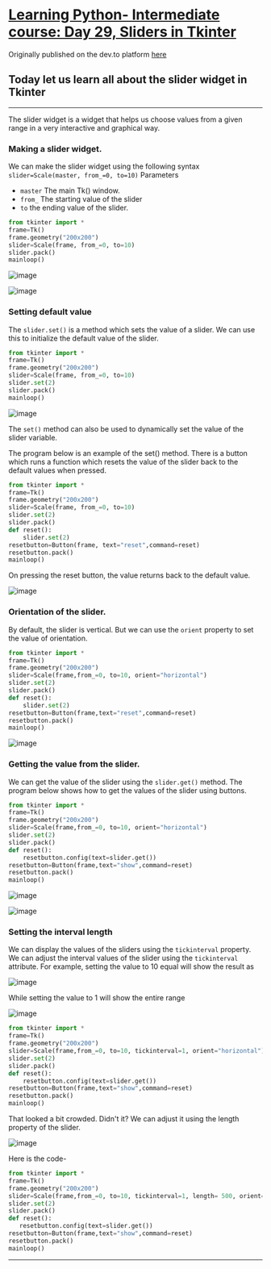 # [Learning Python- Intermediate course: Day 29, Sliders in Tkinter](https://dev.to/aatmaj/learning-python-intermediate-course-day-29-sliders-in-tkinter-5a6d)

Originally published on the dev.to platform [here](https://dev.to/aatmaj/learning-python-intermediate-course-day-29-sliders-in-tkinter-5a6d)

## Today let us learn all about the slider widget in Tkinter

---

The slider widget is a widget that helps us choose values from a given range in a very interactive and graphical way.

### Making a slider widget.

We can make the slider widget using the following syntax
`slider=Scale(master, from_=0, to=10)`
Parameters

- `master` The main Tk() window.
- `from_` The starting value of the slider
- `to` the ending value of the slider.

```python
from tkinter import *
frame=Tk()
frame.geometry("200x200")
slider=Scale(frame, from_=0, to=10)
slider.pack()
mainloop()
```

![image](https://dev-to-uploads.s3.amazonaws.com/uploads/articles/du3lrwjchp98k1r0tth3.png)

![image](https://dev-to-uploads.s3.amazonaws.com/uploads/articles/to9jg79v0m5xa0btz2ew.png)

### Setting default value

The `slider.set()` is a method which sets the value of a slider. We can use this to initialize the default value of the slider.

```python
from tkinter import *
frame=Tk()
frame.geometry("200x200")
slider=Scale(frame, from_=0, to=10)
slider.set(2)
slider.pack()
mainloop()
```

![image](https://dev-to-uploads.s3.amazonaws.com/uploads/articles/3xrc9qlgnkzs6k9m0isb.png)

The `set()` method can also be used to dynamically set the value of the slider variable.

The program below is an example of the set() method. There is a button which runs a function which resets the value of the slider back to the default values when pressed.

```python
from tkinter import *
frame=Tk()
frame.geometry("200x200")
slider=Scale(frame, from_=0, to=10)
slider.set(2)
slider.pack()
def reset():
    slider.set(2)
resetbutton=Button(frame, text="reset",command=reset)
resetbutton.pack()
mainloop()
```

On pressing the reset button, the value returns back to the default value.

![image](https://dev-to-uploads.s3.amazonaws.com/uploads/articles/y2bjdro1dj1xd9titudg.png)

### Orientation of the slider.

By default, the slider is vertical. But we can use the `orient` property to set the value of orientation.

```python
from tkinter import *
frame=Tk()
frame.geometry("200x200")
slider=Scale(frame,from_=0, to=10, orient="horizontal")
slider.set(2)
slider.pack()
def reset():
    slider.set(2)
resetbutton=Button(frame,text="reset",command=reset)
resetbutton.pack()
mainloop()
```

![image](https://dev-to-uploads.s3.amazonaws.com/uploads/articles/7i4ux523gdnaozry2nxc.png)

### Getting the value from the slider.

We can get the value of the slider using the `slider.get()` method. The program below shows how to get the values of the slider using buttons.

```python
from tkinter import *
frame=Tk()
frame.geometry("200x200")
slider=Scale(frame,from_=0, to=10, orient="horizontal")
slider.set(2)
slider.pack()
def reset():
    resetbutton.config(text=slider.get())
resetbutton=Button(frame,text="show",command=reset)
resetbutton.pack()
mainloop()
```

![image](https://dev-to-uploads.s3.amazonaws.com/uploads/articles/zqn4q0faeg31m1h38qu9.png)

![image](https://dev-to-uploads.s3.amazonaws.com/uploads/articles/7ruqfwcqvtxs0dlkp9zi.png)

### Setting the interval length

We can display the values of the sliders using the `tickinterval` property. We can adjust the interval values of the slider using the `tickinterval` attribute. For example, setting the value to 10 equal will show the result as

![image](https://dev-to-uploads.s3.amazonaws.com/uploads/articles/a1gvwrc5ojmu4cnp7id5.png)

While setting the value to 1 will show the entire range

![image](https://dev-to-uploads.s3.amazonaws.com/uploads/articles/a0bbmf2yc8hl4zxxru6y.png)

```python
from tkinter import *
frame=Tk()
frame.geometry("200x200")
slider=Scale(frame,from_=0, to=10, tickinterval=1, orient="horizontal")
slider.set(2)
slider.pack()
def reset():
    resetbutton.config(text=slider.get())
resetbutton=Button(frame,text="show",command=reset)
resetbutton.pack()
mainloop()
```

That looked a bit crowded. Didn't it? We can adjust it using the length property of the slider.

![image](https://dev-to-uploads.s3.amazonaws.com/uploads/articles/cs88e5zx4f7phm6h0wgh.png)

Here is the code-

```python
from tkinter import *
frame=Tk()
frame.geometry("200x200")
slider=Scale(frame,from_=0, to=10, tickinterval=1, length= 500, orient="horizontal")
slider.set(2)
slider.pack()
def reset():
   resetbutton.config(text=slider.get())
resetbutton=Button(frame,text="show",command=reset)
resetbutton.pack()
mainloop()
```

---
